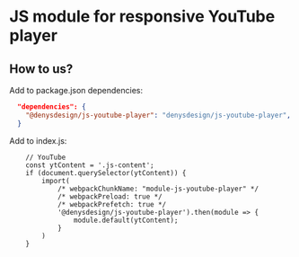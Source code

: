 # JS module for responsive YouTube player

## How to us?

Add to package.json dependencies:

``` json
  "dependencies": {
    "@denysdesign/js-youtube-player": "denysdesign/js-youtube-player",
  }
```

Add to index.js:

``` JS
    // YouTube
    const ytContent = '.js-content';
    if (document.querySelector(ytContent)) {
        import(
            /* webpackChunkName: "module-js-youtube-player" */
            /* webpackPreload: true */
            /* webpackPrefetch: true */
            '@denysdesign/js-youtube-player').then(module => {
                module.default(ytContent);
            }
        )
    }
```